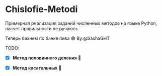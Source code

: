 # Chislofie-Metodi

Примерная реализация заданий численных методов на языке Python, насчет правильности не ручаюсь

Теперь бахнем по банке пива 😄 By:@SashaGHT

TODO:
- [x] **Метод половинного деления** 🐌
- [x] **Метод касательных** 🐸

